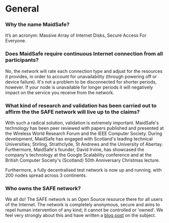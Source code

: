 # General

### Why the name MaidSafe?

It’s an acronym: Massive Array of Internet Disks, Secure Access For Everyone.

### Does MaidSafe require continuous Internet connection from all participants?

No, the network will rate each connection type and adjust for the resources it provides, in order to account for unavailability (through powering off or device failure). It's not a problem to be disconnected for shorter periods, however. If your node is unavailable for longer periods it will negatively impact on the service you receive from the network.

### What kind of research and validation has been carried out to affirm the the SAFE network will live up to the claims?

With such a radical solution, validation is extremely important. MaidSafe's technology has been peer reviewed with papers published and presented at the Wireless World Research Forum and the IEEE Computer Society. During development, MaidSafe has engaged with Scotland's leading technical Universities; Stirling, Strathclyde, St Andrews and the University of Abertay. Furthermore, MaidSafe's founder, David Irvine, has showcased the company's technology at the Google Scalability conference and at the British Computer Society's (Scotland) 50th Anniversary Christmas lecture.

Furthermore, a fully decentralised test network is now up and running, with 200 nodes spread across 3 continents.

### Who owns the SAFE network?

We all do! The SAFE network is an Open Source resource there for all users of the Internet. The network is completely anonymous, secure and aims to repel human intervention of any kind; it cannot be controlled or 'owned'. We feel very strongly about this and have written a [blog post](http://blog.maidsafe.net/2014/02/07/owning-the-network/) on the subject.



